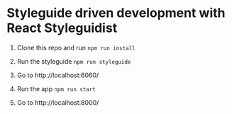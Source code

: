 # Styleguide driven development with React Styleguidist

1. Clone this repo and run 
``` npm run install ```

2. Run the styleguide 
``` npm run styleguide ```

3. Go to http://localhost:6060/
4. Run the app
``` npm run start ```
5. Go to  http://localhost:8000/
 